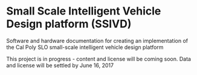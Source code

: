 # Small Scale Intelligent Vehicle Design platform (SSIVD)
Software and hardware documentation for creating an implementation of the Cal Poly SLO small-scale intelligent vehicle design platform

This project is in progress - content and license will be coming soon. Data and license will be settled by June 16, 2017
